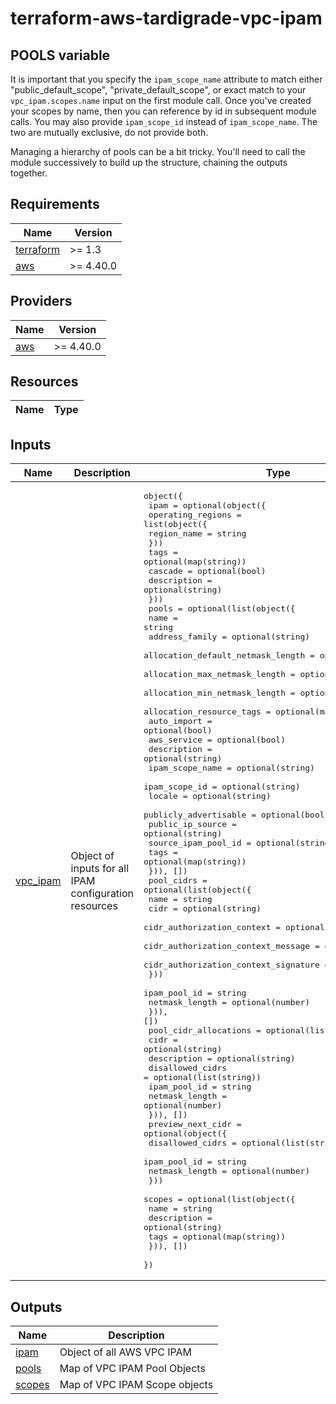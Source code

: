 # terraform-aws-tardigrade-vpc-ipam

## POOLS variable 
It is important that you specify the `ipam_scope_name` attribute to match either "public_default_scope",  "private_default_scope", or exact match to your `vpc_ipam.scopes.name` input on the first module call. Once you've created your scopes by name, then you can reference by id in subsequent module calls. You may also provide `ipam_scope_id` instead of `ipam_scope_name`. The two are mutually exclusive, do not provide both. 

Managing a hierarchy of pools can be a bit tricky. You'll need to call the module successively to build up the structure, chaining the outputs together.  

<!-- BEGIN TFDOCS -->
## Requirements

| Name | Version |
|------|---------|
| <a name="requirement_terraform"></a> [terraform](#requirement\_terraform) | >= 1.3 |
| <a name="requirement_aws"></a> [aws](#requirement\_aws) | >= 4.40.0 |

## Providers

| Name | Version |
|------|---------|
| <a name="provider_aws"></a> [aws](#provider\_aws) | >= 4.40.0 |

## Resources

| Name | Type |
|------|------|

## Inputs

| Name | Description | Type | Default | Required |
|------|-------------|------|---------|:--------:|
| <a name="input_vpc_ipam"></a> [vpc\_ipam](#input\_vpc\_ipam) | Object of inputs for all IPAM configuration resources | <pre>object({<br>    ipam = optional(object({<br>      operating_regions = list(object({<br>        region_name = string<br>      }))<br>      tags        = optional(map(string))<br>      cascade     = optional(bool)<br>      description = optional(string)<br>    }))<br>    pools = optional(list(object({<br>      name                              = string<br>      address_family                    = optional(string)<br>      allocation_default_netmask_length = optional(number)<br>      allocation_max_netmask_length     = optional(number)<br>      allocation_min_netmask_length     = optional(number)<br>      allocation_resource_tags          = optional(map(string))<br>      auto_import                       = optional(bool)<br>      aws_service                       = optional(bool)<br>      description                       = optional(string)<br>      ipam_scope_name                   = optional(string)<br>      ipam_scope_id                     = optional(string)<br>      locale                            = optional(string)<br>      publicly_advertisable             = optional(bool)<br>      public_ip_source                  = optional(string)<br>      source_ipam_pool_id               = optional(string)<br>      tags                              = optional(map(string))<br>    })), [])<br>    pool_cidrs = optional(list(object({<br>      name = string<br>      cidr = optional(string)<br>      cidr_authorization_context = optional(object({<br>        cidr_authorization_context_message   = optional(string)<br>        cidr_authorization_context_signature = optional(string)<br>      }))<br>      ipam_pool_id   = string<br>      netmask_length = optional(number)<br>    })), [])<br>    pool_cidr_allocations = optional(list(object({<br>      cidr             = optional(string)<br>      description      = optional(string)<br>      disallowed_cidrs = optional(list(string))<br>      ipam_pool_id     = string<br>      netmask_length   = optional(number)<br>    })), [])<br>    preview_next_cidr = optional(object({<br>      disallowed_cidrs = optional(list(string))<br>      ipam_pool_id     = string<br>      netmask_length   = optional(number)<br>    }))<br>    scopes = optional(list(object({<br>      name        = string<br>      description = optional(string)<br>      tags        = optional(map(string))<br>    })), [])<br>  })</pre> | n/a | yes |

## Outputs

| Name | Description |
|------|-------------|
| <a name="output_ipam"></a> [ipam](#output\_ipam) | Object of all AWS VPC IPAM |
| <a name="output_pools"></a> [pools](#output\_pools) | Map of VPC IPAM Pool Objects |
| <a name="output_scopes"></a> [scopes](#output\_scopes) | Map of VPC IPAM Scope objects |

<!-- END TFDOCS -->
